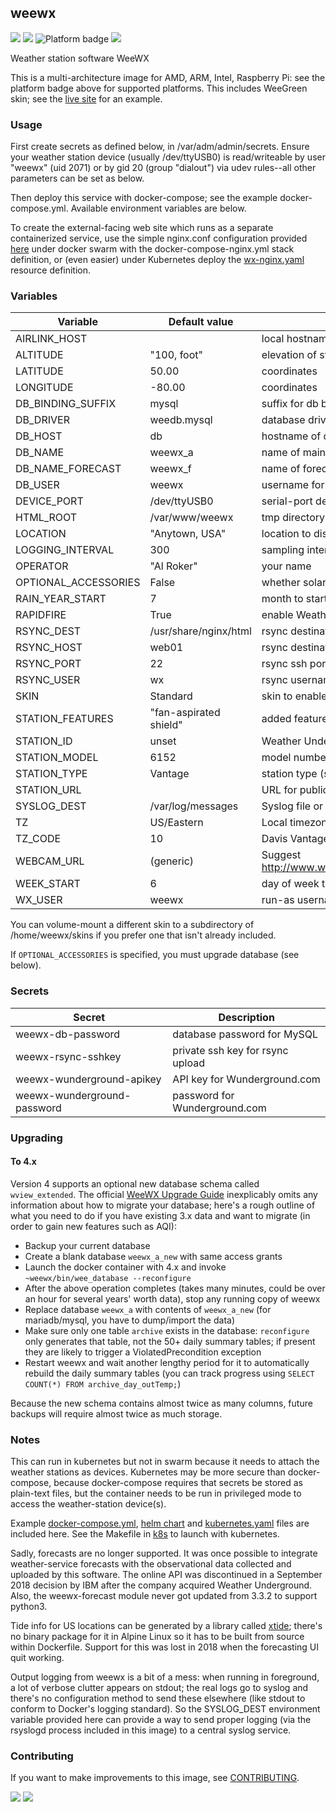## weewx
[![](https://img.shields.io/docker/v/instantlinux/weewx?sort=date)](https://hub.docker.com/r/instantlinux/weewx/tags "Version badge") [![](https://img.shields.io/docker/image-size/instantlinux/weewx?sort=date)](https://github.com/instantlinux/docker-tools/tree/main/images/weewx "Image badge") ![](https://img.shields.io/badge/platform-amd64%20arm64%20arm%2Fv6%20arm%2Fv7-blue "Platform badge") [![](https://img.shields.io/badge/dockerfile-latest-blue)](https://gitlab.com/instantlinux/docker-tools/-/blob/main/images/weewx/Dockerfile "dockerfile")

Weather station software WeeWX

This is a multi-architecture image for AMD, ARM, Intel, Raspberry Pi: see the platform badge above for supported platforms. This includes WeeGreen skin; see the [live site](http://wx.ci.net) for an example.

### Usage

First create secrets as defined below, in /var/adm/admin/secrets.
Ensure your weather station device (usually /dev/ttyUSB0) is
read/writeable by user "weewx" (uid 2071) or by gid 20 (group
"dialout") via udev rules--all other parameters can be set as below.

Then deploy this service with docker-compose; see the example
docker-compose.yml. Available environment variables are below.

To create the external-facing web site which runs as a separate
containerized service, use the simple nginx.conf configuration
provided [here](https://github.com/instantlinux/docker-tools/blob/main/images/weewx/nginx.conf) under docker swarm with the docker-compose-nginx.yml stack
definition, or (even easier) under Kubernetes deploy the
[wx-nginx.yaml](https://github.com/instantlinux/docker-tools/blob/main/k8s/wx-nginx.yaml) resource definition.

### Variables

| Variable | Default value | Description |
| -------- | ------------- | ----------- |
| AIRLINK_HOST | | local hostname or IP of AirLink AQI sensor|
| ALTITUDE | "100, foot" | elevation of station |
| LATITUDE | 50.00 | coordinates |
| LONGITUDE | -80.00 | coordinates  |
| DB_BINDING_SUFFIX | mysql | suffix for db binding stanzas |
| DB_DRIVER | weedb.mysql | database driver |
| DB_HOST | db | hostname of db |
| DB_NAME | weewx_a | name of main archive database |
| DB_NAME_FORECAST | weewx_f | name of forecast database (deprecated) |
| DB_USER | weewx | username for db |
| DEVICE_PORT | /dev/ttyUSB0 | serial-port device |
| HTML_ROOT | /var/www/weewx | tmp directory for generating html/png images |
| LOCATION | "Anytown, USA" | location to display in banner |
| LOGGING_INTERVAL | 300 | sampling interval |
| OPERATOR | "Al Roker" | your name |
| OPTIONAL_ACCESSORIES | False | whether solar, UV or AQI sensors installed |
| RAIN_YEAR_START | 7 | month to start collecting annual rain data |
| RAPIDFIRE | True | enable Weather Underground realtime updates |
| RSYNC_DEST | /usr/share/nginx/html | rsync destination path |
| RSYNC_HOST | web01 | rsync destination host |
| RSYNC_PORT | 22 | rsync ssh port |
| RSYNC_USER | wx | rsync username |
| SKIN | Standard | skin to enable (Seasons, Standard, WeeGreen) |
| STATION_FEATURES | "fan-aspirated shield" | added features |
| STATION_ID | unset | Weather Underground station ID |
| STATION_MODEL | 6152 | model number of station |
| STATION_TYPE | Vantage | station type (see [usersguide](http://www.weewx.com/docs/usersguide.htm) |
| STATION_URL | | URL for public registration at weewx.com, if desired |
| SYSLOG_DEST | /var/log/messages | Syslog file or TCP dest (@@host:port) |
| TZ | US/Eastern | Local timezone |
| TZ_CODE | 10 | Davis VantagePro timezone code see [index](https://www.manualslib.com/manual/586601/Davis-Vantage-Pro.html?page=39) |
| WEBCAM_URL | (generic) | Suggest http://www.wunderground.com/webcams/<yourID>/1/show.html |
| WEEK_START | 6 | day of week to start weekly data (0 = Mon) |
| WX_USER | weewx | run-as username |

You can volume-mount a different skin to a subdirectory of /home/weewx/skins if you prefer one that isn't already included.

If `OPTIONAL_ACCESSORIES` is specified, you must upgrade database (see below).

### Secrets

Secret | Description
------ | -----------
weewx-db-password | database password for MySQL
weewx-rsync-sshkey | private ssh key for rsync upload
weewx-wunderground-apikey | API key for Wunderground.com
weewx-wunderground-password | password for Wunderground.com

### Upgrading

#### To 4.x

Version 4 supports an optional new database schema called `wview_extended`. The official [WeeWX Upgrade Guide](http://www.weewx.com/docs/upgrading.htm) inexplicably omits any information about how to migrate your database; here's a rough outline of what you need to do if you have existing 3.x data and want to migrate (in order to  gain new features such as AQI):

* Backup your current database
* Create a blank database `weewx_a_new` with same access grants
* Launch the docker container with 4.x and invoke `~weewx/bin/wee_database --reconfigure`
* After the above operation completes (takes many minutes, could be over an hour for several years' worth data), stop any running copy of weewx
* Replace database `weewx_a` with contents of `weewx_a_new` (for mariadb/mysql, you have to dump/import the data)
* Make sure only one table `archive` exists in the database: `reconfigure` only generates that table, not the 50+ daily summary tables; if present they are likely to trigger a ViolatedPrecondition exception
* Restart weewx and wait another lengthy period for it to automatically rebuild the daily summary tables (you can track progress using `SELECT COUNT(*) FROM archive_day_outTemp;`)

Because the new schema contains almost twice as many columns, future backups will require almost twice as much storage.

### Notes

This can run in kubernetes but not in swarm because it needs to attach
the weather stations as devices. Kubernetes may be more secure than
docker-compose, because docker-compose requires that secrets be stored
as plain-text files, but the container needs to be run in privileged
mode to access the weather-station device(s).

Example [docker-compose.yml](https://github.com/instantlinux/docker-tools/blob/main/images/weewx/docker-compose.yml), [helm chart](https://github.com/instantlinux/docker-tools/tree/main/images/weewx/helm) and [kubernetes.yaml](https://github.com/instantlinux/docker-tools/blob/main/images/weewx/kubernetes.yaml)
files are included here. See the Makefile in [k8s](https://github.com/instantlinux/docker-tools/blob/main/k8s/Makefile) to launch with kubernetes.

Sadly, forecasts are no longer supported. It was once possible to
integrate weather-service forecasts with the observational data
collected and uploaded by this software. The online API was
discontinued in a September 2018 decision by IBM after the company
acquired Weather Underground. Also, the weewx-forecast module never
got updated from 3.3.2 to support python3.

Tide info for US locations can be generated by a library called
[xtide](http://www.flaterco.com/xtide/); there's no binary package for it in Alpine Linux
so it has to be built from source within Dockerfile. Support for this
was lost in 2018 when the forecasting UI quit working.

Output logging from weewx is a bit of a mess: when running
in foreground, a lot of verbose clutter appears on stdout; the
real logs go to syslog and there's no configuration method to
send these elsewhere (like stdout to conform to Docker's logging
standard). So the SYSLOG_DEST environment variable provided here
can provide a way to send proper logging (via the rsyslogd
process included in this image) to a central syslog service.

### Contributing

If you want to make improvements to this image, see [CONTRIBUTING](https://github.com/instantlinux/docker-tools/blob/main/CONTRIBUTING.md).

[![](https://img.shields.io/badge/license-GPL--3.0-red.svg)](https://choosealicense.com/licenses/gpl-3.0/ "License badge") [![](https://img.shields.io/badge/code-weewx%2Fweewx-blue.svg)](https://github.com/weewx/weewx "Code repo")
